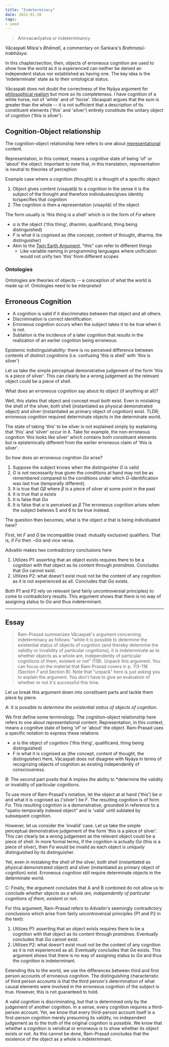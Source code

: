 ```yaml
---
title: "Indeterminacy"
date: 2022-01-28
tags:
- seed
---
```


> Anirvacanīyatva or indeterminancy

Vācaspati Miśra's *Bhāmatī*, a commentary on Śankara's *Brahmasū-trabhāsya*.

In this chapter/section, then, objects of erroneous cognition are used to show how the world as it is experienced can neither be denied an independent status nor established as having one. The key idea is the 'indeterminate' state as to their ontological status.

Vācaspati does not doubt the correctness of the Nyāya argument for [philosophical realism](thoughts/philosophical%20realism.md) but more so its completeness. I have cognition of a white horse, not of 'white' and of 'horse'. Vācaspati argues that the sum is greater than the whole -- it is not sufficient that a description of its constituent elements ('this' and 'silver') entirely constitute the unitary object of cognition ('this is silver').

## Cognition-Object relationship
The cognition-object relationship here refers to one about [representational](thoughts/representation.md) content.

Representation, in this context, means a cognitive state of being 'of' or 'about' the object. Important to note that, in this translation, representation is neutral to theories of perception

Example case where a cognition (thought) is a thought of a specific object
1. Object gives content (visayatā) to a cognition in the sense it is the subject of the thought and therefore individuates/gives identity to/specifies that cognition
2. The cognition is then a representation (visayitā) of the object

The form usually is 'this thing is a shell' which is in the form of $F\alpha$ where
- $\alpha$ is the object ('this thing', dharmin, qualificand, thing being distinguished)
- $F$ is what it is cognised as (the concept, content of thought, dharma, the distinguisher)
- Akin to the [Twin Earth Argument](thoughts/Twin%20Earth%20Argument.md), "this" can refer to different things
	- Like variable naming in programming languages where unification would not unify two 'this' from different scopes

### Ontologies
Ontologies are theories of objects -- a conception of what the world is made up of. Ontologies need to be *interpreted*

## Erroneous Cognition
- A cognition is valid if it discriminates between that object and all others.
- Discrimination is correct identification.
- Erroneous cognition occurs when the subject takes it to be true when it is not.
- Sublation is the incidence of a later cognition that results in the realization of an earlier cognition being erroneous.

Epistemic indistinguishability: there is no perceived difference between contents of distinct cognitions (i.e. confusing 'this is shell' with 'this is silver')

Let us take the simple perceptual demonstrative judgement of the form 'this is a piece of silver'. This can clearly be a wrong judgement as the relevant object could be a piece of shell.

What does an erroneous cognition say about its object (if anything at all)?

Well, this states that object and concept must *both* exist. Even in mistaking the shell of the silver, both shell (instantiated as physical demonstrated object) and silver (instantiated as primary object of cognition) exist. TLDR; erroneous cognition required determinate objects in the determinate world.

The state of taking 'this' to be silver is not explained simply by explaining that 'this' and 'silver' occur in it. Take for example, the non-erroneous cognition 'this looks like silver' which contains both constituent elements but is epistemically different from the earlier erroneous claim of 'this is silver'.

So how does an erroneous cognition $G\alpha$ arise?
1. Suppose the subject knows when the distinguisher $G$ is valid
2. $G$ is not necessarily true given the conditions at hand may not be as remembered compared to the conditions under which $G$-identification was last true (temporally different).
3. It is true that $G\beta$ where $\beta$ is a piece of silver at some point in the past
4. It is true that $\alpha$ exists
5. It is false that $G\alpha$
6. It is false that $\alpha$ is perceived as $\beta$
The erroneous cognition arises when the subject believes 5 and 6 to be true instead.

The question then becomes, what is the object $\alpha$ that is being individuated here?

First, let $F$ and $G$ be incompatible (read: mutually exclusive) qualifiers. That is, if $F\alpha$ then $\lnot G\alpha$ and vice versa.

Advaitin makes two contradictory conclusions here
1. Utilizes P1: asserting that an object exists requires there to be a cognition with that object as its content through *pramānas*. Concludes that $G\alpha$ cannot exist.
2. Utilizes P2: what doesn't exist must not be the content of any cognition as it is not experienced as all. Concludes that $G\alpha$ exists.

Both P1 and P2 rely on relevant (and fairly uncontroversial principles) to come to contradictory results. This argument shows that there is no way of assigning status to $G\alpha$ and thus indeterminant.

---

## Essay
> Ram-Prasad summarizes Vācaspati's argument concerning indeterminacy as follows: "while it is possible to determine the existential status of objects of cognition (and thereby determine the validity or invalidity of particular cognitions), it is indeterminate as to whether objects as a whole are, independently of particular cognitions of them, existent or not" (118). Unpack this argument. You can focus on the material that Ram-Prasad covers in p. 113-118 (Section 7 and Section 8). Note that "unpack" here is just asking you to explain the argument. You don't have to give an evaluation of whether or not it's successful this time.

Let us break this argument down into constituent parts and tackle them piece by piece. 

A: *It is possible to determine the existential status of objects of cognition*.

We first define some terminology. The cognition-object relationship here refers to one about representational content. Representation, in this context, means a cognitive state of being 'of' or 'about' the object. Ram-Prasad uses a specific notation to express these relations:
- $\alpha$ is the object of cognition ('this thing', qualificand, thing being distinguished)
- $F$ is what it is cognised as (the concept, content of thought, the distinguisher)
Here, Vācaspati does *not* disagree with Nyāya in terms of recognizing objects of cognition as existing independently of consciousness.

B: The second part posits that A implies the ability to *determine the validity or invalidity of particular cognitions.

To use more of Ram-Prasad's notation, let the object at at hand ('this') be $\alpha$ and what it is cognised as ('silver') be $F$. The resulting cognition is of form $F\alpha$. This resulting cognition is a demonstrative, grounded in reference to a "spatio-temporally indexed object" and is 'valid' until sublated by subsequent cognition.

However, let us consider the 'invalid' case. Let us take the simple perceptual demonstrative judgement of the form 'this is a piece of silver'. This can clearly be a wrong judgement as the relevant object could be a piece of shell. In more formal terms, if the cognition is actually $G\alpha$ (this is a piece of silver), then $F\alpha$ would be invalid as each object is *uniquely* distinguished by its distinguisher.

Yet, even in mistaking the shell of the silver, both shell (instantiated as physical demonstrated object) and silver (instantiated as primary object of cognition) exist. Erroneous cognition still require determinate objects in the determinate world.

C: Finally, the argument concludes that A and B combined do not allow us to conclude *whether objects as a whole are, independently of particular cognitions of them, existent or not*.

For this argument, Ram-Prasad refers to Advaitin's seemingly contradictory conclusions which arise from fairly uncontroversial principles (P1 and P2 in the text):
1. Utilizes P1: asserting that an object exists requires there to be a cognition with that object as its content through *pramānas*. Eventually concludes that $G\alpha$ cannot exist.
2. Utilizes P2: what doesn't exist must not be the content of any cognition as it is not experienced as all. Eventually concludes that $G\alpha$ exists.
This argument shows that there is no way of assigning status to $G\alpha$ and thus the cognition is indeterminant.

Extending this to the world, we use the differences between third and first person accounts of erroneous cognition. The distinguishing characteristic of third person accounts is that the third person's determination of what causal elements were involved in the erroneous cognition of the subject is true. However, this is not guaranteed to hold.

A valid cognition is discriminating, but that is determined only by the judgement of another cognition. In a sense, every cognition requires a third-person account. Yet, we know that every third-person account itself is a first-person cognition merely presuming its validity, no independent judgement as to the truth of the original cognition is possible. We know that whether a cognition is veridical or erroneous is to show whether its object exists or not. As this cannot be done, Ram-Prasad concludes that the existence of the object as a whole is indeterminant.